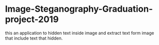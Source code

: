 # Image-Steganography-Graduation-project-2019
this an application to hidden text inside image and extract text form image that include text that hidden.
